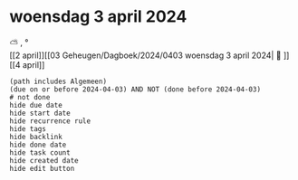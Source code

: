 # woensdag 3 april 2024

⛅ , °<br>[[2 april]][[03 Geheugen/Dagboek/2024/0403 woensdag 3 april 2024| 📓 ]][[4 april]]
```tasks
(path includes Algemeen)
(due on or before 2024-04-03) AND NOT (done before 2024-04-03)
# not done
hide due date
hide start date
hide recurrence rule
hide tags
hide backlink
hide done date
hide task count
hide created date
hide edit button
```